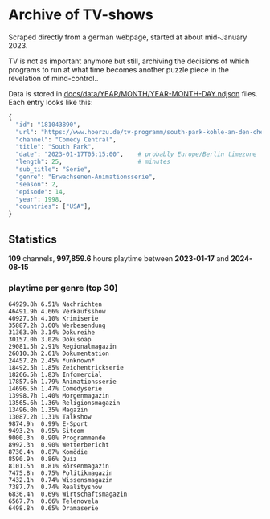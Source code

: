 # Archive of TV-shows

Scraped directly from a german webpage, started at about mid-January 2023.

TV is not as important anymore but still, archiving the decisions of which programs to run at what time
becomes another puzzle piece in the revelation of mind-control.. 

Data is stored in [docs/data/YEAR/MONTH/YEAR-MONTH-DAY.ndjson](docs/data/) files. 
Each entry looks like this:

```python
{
  "id": "181043890", 
  "url": "https://www.hoerzu.de/tv-programm/south-park-kohle-an-den-chefkoch/bid_181043890/", 
  "channel": "Comedy Central", 
  "title": "South Park", 
  "date": "2023-01-17T05:15:00",    # probably Europe/Berlin timezone 
  "length": 25,                     # minutes 
  "sub_title": "Serie", 
  "genre": "Erwachsenen-Animationsserie", 
  "season": 2, 
  "episode": 14, 
  "year": 1998, 
  "countries": ["USA"],
}
```

## Statistics

**109** channels, **997,859.6** hours playtime between **2023-01-17** and **2024-08-15**


### playtime per genre (top 30)

    64929.8h 6.51% Nachrichten
    46491.9h 4.66% Verkaufsshow
    40927.5h 4.10% Krimiserie
    35887.2h 3.60% Werbesendung
    31363.0h 3.14% Dokureihe
    30157.0h 3.02% Dokusoap
    29081.5h 2.91% Regionalmagazin
    26010.3h 2.61% Dokumentation
    24457.2h 2.45% *unknown*
    18492.5h 1.85% Zeichentrickserie
    18266.5h 1.83% Infomercial
    17857.6h 1.79% Animationsserie
    14696.5h 1.47% Comedyserie
    13998.7h 1.40% Morgenmagazin
    13565.6h 1.36% Religionsmagazin
    13496.0h 1.35% Magazin
    13087.2h 1.31% Talkshow
    9874.9h  0.99% E-Sport
    9493.2h  0.95% Sitcom
    9000.3h  0.90% Programmende
    8992.3h  0.90% Wetterbericht
    8730.4h  0.87% Komödie
    8590.9h  0.86% Quiz
    8101.5h  0.81% Börsenmagazin
    7475.8h  0.75% Politikmagazin
    7432.1h  0.74% Wissensmagazin
    7387.7h  0.74% Realityshow
    6836.4h  0.69% Wirtschaftsmagazin
    6567.7h  0.66% Telenovela
    6498.8h  0.65% Dramaserie

